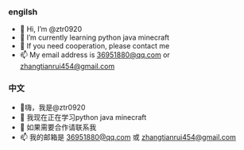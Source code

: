 ### engilsh
- 👋 Hi, I’m @ztr0920
- 🌱 I’m currently learning python java minecraft
- 💞️ If you need cooperation, please contact me
- 📫 My email address is 36951880@qq.com or zhangtianrui454@gmail.com

### 中文

- 👋嗨，我是@ztr0920
- 🌱 我现在正在学习python java minecraft
- 💞️ 如果需要合作请联系我
- 📫 我的邮箱是 36951880@qq.com 或 zhangtianrui454@gmail.com

<!---
ztr0920/ztr0920 is a ✨ special ✨ repository because its `README.md` (this file) appears on your GitHub profile.
You can click the Preview link to take a look at your changes.
--->
